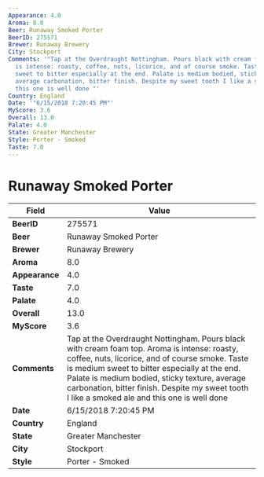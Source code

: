 ```yaml
---
Appearance: 4.0
Aroma: 8.0
Beer: Runaway Smoked Porter
BeerID: 275571
Brewer: Runaway Brewery
City: Stockport
Comments: '"Tap at the Overdraught Nottingham. Pours black with cream foam top. Aroma
  is intense: roasty, coffee, nuts, licorice, and of course smoke. Taste is medium
  sweet to bitter especially at the end. Palate is medium bodied, sticky texture,
  average carbonation, bitter finish. Despite my sweet tooth I like a smoked ale and
  this one is well done "'
Country: England
Date: '"6/15/2018 7:20:45 PM"'
MyScore: 3.6
Overall: 13.0
Palate: 4.0
State: Greater Manchester
Style: Porter - Smoked
Taste: 7.0
---
```


# Runaway Smoked Porter

| Field         | Value |
|---------------|-------|
| **BeerID** | 275571 |
| **Beer** | Runaway Smoked Porter |
| **Brewer** | Runaway Brewery |
| **Aroma** | 8.0 |
| **Appearance** | 4.0 |
| **Taste** | 7.0 |
| **Palate** | 4.0 |
| **Overall** | 13.0 |
| **MyScore** | 3.6 |
| **Comments** | Tap at the Overdraught Nottingham. Pours black with cream foam top. Aroma is intense: roasty, coffee, nuts, licorice, and of course smoke. Taste is medium sweet to bitter especially at the end. Palate is medium bodied, sticky texture, average carbonation, bitter finish. Despite my sweet tooth I like a smoked ale and this one is well done  |
| **Date** | 6/15/2018 7:20:45 PM |
| **Country** | England |
| **State** | Greater Manchester |
| **City** | Stockport |
| **Style** | Porter - Smoked |
